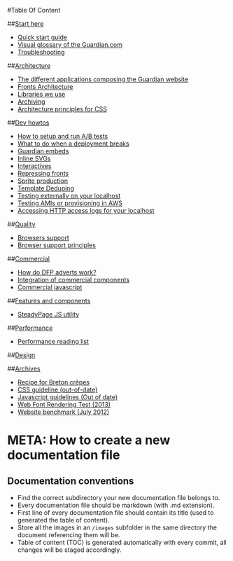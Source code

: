 #Table Of Content

##[Start here](01-start-here/)
- [Quick start guide](01-start-here/01-installation-steps.md)
- [Visual glossary of the Guardian.com](01-start-here/02-guardian-visual-glossary.md)
- [Troubleshooting](01-start-here/03-troubleshooting.md)

##[Architecture](02-architecture/)
- [The different applications composing the Guardian website](02-architecture/01-applications-architecture.md)
- [Fronts Architecture](02-architecture/02-fronts-architecture.md)
- [Libraries we use](02-architecture/03-libraries-we-use.md)
- [Archiving](02-architecture/04-archiving.md)
- [Architecture principles for CSS](02-architecture/05-architecture-principles-for-css.md)

##[Dev howtos](03-dev-howtos/)
- [How to setup and run A/B tests](03-dev-howtos/01-ab-testing.md)
- [What to do when a deployment breaks](03-dev-howtos/02-deployment-errors.md)
- [Guardian embeds](03-dev-howtos/03-embeds.md)
- [Inline SVGs](03-dev-howtos/04-inline-svgs.md)
- [Interactives](03-dev-howtos/05-interactives.md)
- [Repressing fronts](03-dev-howtos/06-repressing.md)
- [Sprite production](03-dev-howtos/07-sprite-production.md)
- [Template Deduping](03-dev-howtos/08-template-deduping.md)
- [Testing externally on your localhost](03-dev-howtos/09-testing-externally-on-localhost.md)
- [Testing AMIs or provisioning in AWS](03-dev-howtos/10-testing-platform.md)
- [Accessing HTTP access logs for your localhost](03-dev-howtos/11-access-logs-for-your-localhost.md)

##[Quality](04-quality/)
- [Browsers support](04-quality/01-browser-support.md)
- [Browser support principles](04-quality/02-browser-support-principles.md)

##[Commercial](05-commercial/)
- [How do DFP adverts work?](05-commercial/01-DFP-Advertising.md)
- [Integration of commercial components](05-commercial/02-commercial-components.md)
- [Commercial javascript](05-commercial/03-commercial-javascript.md)

##[Features and components](06-features-and-components/)
- [SteadyPage JS utility](06-features-and-components/01-steadypage-js-utility.md)

##[Performance](07-performance/)
- [Performance reading list](07-performance/01-performance-reading.md)

##[Design](08-design/)

##[Archives](99-archives/)
- [Recipe for Breton crêpes](99-archives/crepes.md)
- [CSS guideline (out-of-date)](99-archives/css-guidelines.md)
- [Javascript guidelines (Out of date)](99-archives/javascript-guidelines.md)
- [Web Font Rendering Test (2013)](99-archives/web-font-rendering-tests.md)
- [Website benchmark (July 2012)](99-archives/website-benchmark-2013.md)

# META: How to create a new documentation file

## Documentation conventions

- Find the correct subdirectory your new documentation file belongs to.
- Every documentation file should be markdown (with .md extension).
- First line of every documentation file should contain its title (used to generated the table of content).
- Store all the images in an `/images` subfolder in the same directory the document referencing them will be.
- Table of content (TOC) is generated automatically with every commit, all changes will be staged accordingly.
